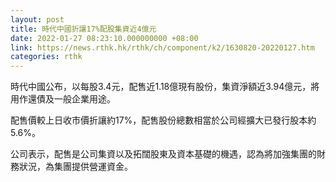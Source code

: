 ```yaml
---
layout: post
title: 時代中國折讓17%配股集資近4億元
date: 2022-01-27 08:23:10.000000000 +08:00
link: https://news.rthk.hk/rthk/ch/component/k2/1630820-20220127.htm
categories: rthk
---
```


時代中國公布，以每股3.4元，配售近1.18億現有股份，集資淨額近3.94億元，將用作還債及一般企業用途。

配售價較上日收市價折讓約17%，配售股份總數相當於公司經擴大已發行股本約5.6%。

公司表示，配售是公司集資以及拓闊股東及資本基礎的機遇，認為將加強集團的財務狀況，為集團提供營運資金。
